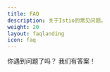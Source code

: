 ```yaml
---
title: FAQ
description: 关于Istio的常见问题。
weight: 20
layout: faqlanding
icon: faq
---
```


你遇到问题了吗？ 我们有答案！
